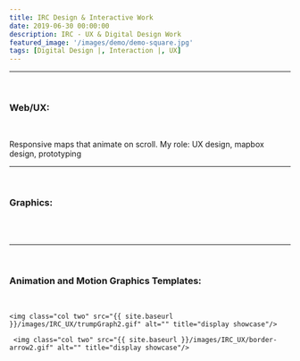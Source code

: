 ```yaml
---
title: IRC Design & Interactive Work
date: 2019-06-30 00:00:00
description: IRC - UX & Digital Design Work
featured_image: '/images/demo/demo-square.jpg'
tags: [Digital Design |, Interaction |, UX]
---
```




<div class="col three">
  <hr/><br/>
  <h3>Web/UX:</h3><br/>
  <div class="col three">
    <p>Responsive maps that animate on scroll.
    My role: UX design, mapbox design, prototyping</p>
   <!--  <img class="col one" src="{{ site.baseurl }}/images/IRC_UX/mapSyriaGif2.gif" alt="" title="display showcase"/> -->

    
    
    
  </div>
  <hr/><br/>
  <h3>Graphics:</h3><br/>
  <!-- arrival chart tweet -->
  <div class="img_row">
     <img class="col two" src="{{ site.baseurl }}/images/IRC_UX/chartTweet.png" alt="" title="display showcase"/>
  </div>
  <br/><hr/><br/>
  <h3>Animation and Motion Graphics Templates:</h3><br/>
  <div class="img_row">
   <!-- RNOW animation Tweet -->
    <img class="col two" src="{{ site.baseurl }}/images/IRC_UX/RescueNow-tweet4.gif" alt="" title="display showcase"/>
 
  <!-- trump graph animation -->
    <img class="col two" src="{{ site.baseurl }}/images/IRC_UX/trumpGraph2.gif" alt="" title="display showcase"/>   
  
  <!-- RF arrow animation -->
     <img class="col two" src="{{ site.baseurl }}/images/IRC_UX/border-arrow2.gif" alt="" title="display showcase"/>
 
    
  </div>
</div>
	